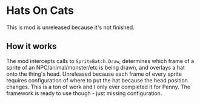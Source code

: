 # Hats On Cats


This is mod is unreleased because it's not finished.

## How it works

The mod intercepts calls to `SpriteBatch.Draw`, determines which frame of a sprite of an NPC/animal/monster/etc is being drawn, and overlays a hat onto the thing's head. Unreleased because each frame of every sprite requires configuration of where to put the hat because the head position changes. This is a ton of work and I only ever completed it for Penny. The framework is ready to use though - just missing configuration.